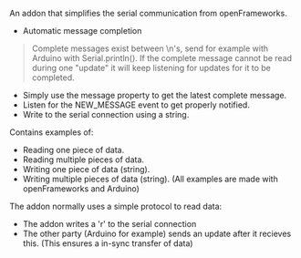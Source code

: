 An addon that simplifies the serial communication from openFrameworks.

  * Automatic message completion
> Complete messages exist between \n's, send for example with Arduino with Serial.println().
> If the complete message cannot be read during one "update" it will keep listening for updates for it to be completed.
  * Simply use the message property to get the latest complete message.
  * Listen for the NEW\_MESSAGE event to get properly notified.
  * Write to the serial connection using a string.

Contains examples of:
  * Reading one piece of data.
  * Reading multiple pieces of data.
  * Writing one piece of data (string).
  * Writing multiple pieces of data (string).
(All examples are made with openFrameworks and Arduino)

The addon normally uses a simple protocol to read data:
  * The addon writes a 'r' to the serial connection
  * The other party (Arduino for example) sends an update after it recieves this.
(This ensures a in-sync transfer of data)